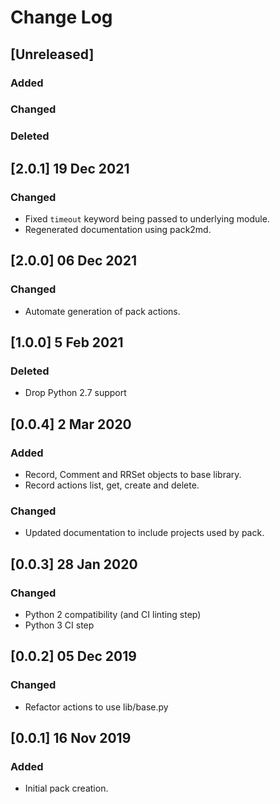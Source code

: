 # Change Log

## [Unreleased]
### Added
### Changed
### Deleted

## [2.0.1] 19 Dec 2021
### Changed
  - Fixed `timeout` keyword being passed to underlying module.
  - Regenerated documentation using pack2md.

## [2.0.0] 06 Dec 2021
### Changed
  - Automate generation of pack actions.

## [1.0.0]  5 Feb 2021
### Deleted
  - Drop Python 2.7 support

## [0.0.4]  2 Mar 2020
### Added
  - Record, Comment and RRSet objects to base library.
  - Record actions list, get, create and delete.

### Changed
  - Updated documentation to include projects used by pack.

## [0.0.3] 28 Jan 2020
### Changed
  - Python 2 compatibility (and CI linting step)
  - Python 3 CI step

## [0.0.2] 05 Dec 2019
### Changed
  - Refactor actions to use lib/base.py

## [0.0.1] 16 Nov 2019
### Added
  - Initial pack creation.

